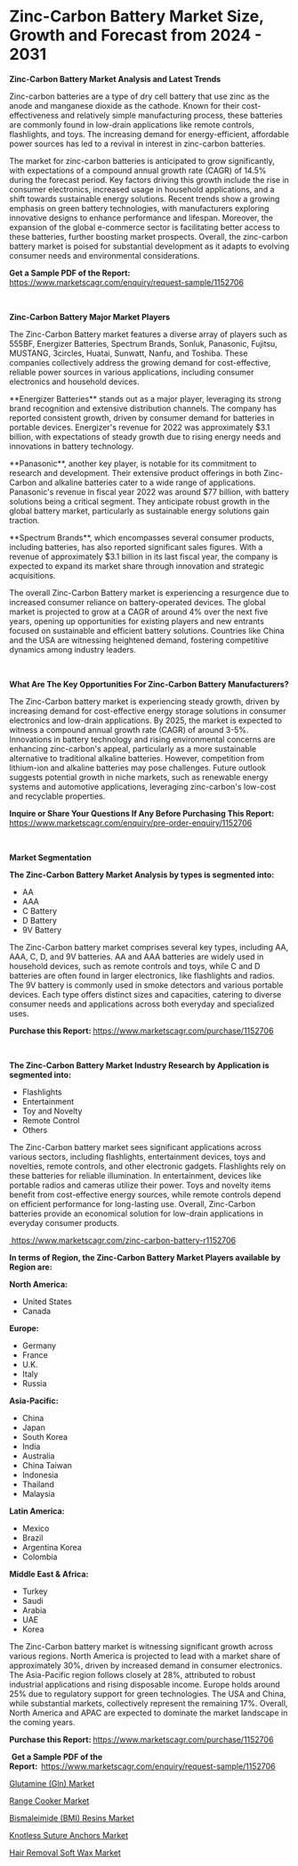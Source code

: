 <p><h1>Zinc-Carbon Battery Market Size, Growth and Forecast from 2024 - 2031</h1></p><p><strong>Zinc-Carbon Battery Market Analysis and Latest Trends</strong></p>
<p><p>Zinc-carbon batteries are a type of dry cell battery that use zinc as the anode and manganese dioxide as the cathode. Known for their cost-effectiveness and relatively simple manufacturing process, these batteries are commonly found in low-drain applications like remote controls, flashlights, and toys. The increasing demand for energy-efficient, affordable power sources has led to a revival in interest in zinc-carbon batteries.</p><p>The market for zinc-carbon batteries is anticipated to grow significantly, with expectations of a compound annual growth rate (CAGR) of 14.5% during the forecast period. Key factors driving this growth include the rise in consumer electronics, increased usage in household applications, and a shift towards sustainable energy solutions. Recent trends show a growing emphasis on green battery technologies, with manufacturers exploring innovative designs to enhance performance and lifespan. Moreover, the expansion of the global e-commerce sector is facilitating better access to these batteries, further boosting market prospects. Overall, the zinc-carbon battery market is poised for substantial development as it adapts to evolving consumer needs and environmental considerations.</p></p>
<p><strong>Get a Sample PDF of the Report:&nbsp;</strong> <a href="https://www.marketscagr.com/enquiry/request-sample/1152706">https://www.marketscagr.com/enquiry/request-sample/1152706</a></p>
<p>&nbsp;</p>
<p><strong>Zinc-Carbon Battery Major Market Players</strong></p>
<p><p>The Zinc-Carbon Battery market features a diverse array of players such as 555BF, Energizer Batteries, Spectrum Brands, Sonluk, Panasonic, Fujitsu, MUSTANG, 3circles, Huatai, Sunwatt, Nanfu, and Toshiba. These companies collectively address the growing demand for cost-effective, reliable power sources in various applications, including consumer electronics and household devices.</p><p>**Energizer Batteries** stands out as a major player, leveraging its strong brand recognition and extensive distribution channels. The company has reported consistent growth, driven by consumer demand for batteries in portable devices. Energizer's revenue for 2022 was approximately $3.1 billion, with expectations of steady growth due to rising energy needs and innovations in battery technology.</p><p>**Panasonic**, another key player, is notable for its commitment to research and development. Their extensive product offerings in both Zinc-Carbon and alkaline batteries cater to a wide range of applications. Panasonic's revenue in fiscal year 2022 was around $77 billion, with battery solutions being a critical segment. They anticipate robust growth in the global battery market, particularly as sustainable energy solutions gain traction.</p><p>**Spectrum Brands**, which encompasses several consumer products, including batteries, has also reported significant sales figures. With a revenue of approximately $3.1 billion in its last fiscal year, the company is expected to expand its market share through innovation and strategic acquisitions.</p><p>The overall Zinc-Carbon Battery market is experiencing a resurgence due to increased consumer reliance on battery-operated devices. The global market is projected to grow at a CAGR of around 4% over the next five years, opening up opportunities for existing players and new entrants focused on sustainable and efficient battery solutions. Countries like China and the USA are witnessing heightened demand, fostering competitive dynamics among industry leaders.</p></p>
<p>&nbsp;</p>
<p><strong>What Are The Key Opportunities For Zinc-Carbon Battery Manufacturers?</strong></p>
<p><p>The Zinc-Carbon battery market is experiencing steady growth, driven by increasing demand for cost-effective energy storage solutions in consumer electronics and low-drain applications. By 2025, the market is expected to witness a compound annual growth rate (CAGR) of around 3-5%. Innovations in battery technology and rising environmental concerns are enhancing zinc-carbon's appeal, particularly as a more sustainable alternative to traditional alkaline batteries. However, competition from lithium-ion and alkaline batteries may pose challenges. Future outlook suggests potential growth in niche markets, such as renewable energy systems and automotive applications, leveraging zinc-carbon's low-cost and recyclable properties.</p></p>
<p><strong>Inquire or Share Your Questions If Any Before Purchasing This Report:</strong> <a href="https://www.marketscagr.com/enquiry/pre-order-enquiry/1152706">https://www.marketscagr.com/enquiry/pre-order-enquiry/1152706</a></p>
<p>&nbsp;</p>
<p><strong>Market Segmentation</strong></p>
<p><strong>The Zinc-Carbon Battery Market Analysis by types is segmented into:</strong></p>
<p><ul><li>AA</li><li>AAA</li><li>C Battery</li><li>D Battery</li><li>9V Battery</li></ul></p>
<p><p>The Zinc-Carbon battery market comprises several key types, including AA, AAA, C, D, and 9V batteries. AA and AAA batteries are widely used in household devices, such as remote controls and toys, while C and D batteries are often found in larger electronics, like flashlights and radios. The 9V battery is commonly used in smoke detectors and various portable devices. Each type offers distinct sizes and capacities, catering to diverse consumer needs and applications across both everyday and specialized uses.</p></p>
<p><strong>Purchase this Report:&nbsp;</strong><a href="https://www.marketscagr.com/purchase/1152706">https://www.marketscagr.com/purchase/1152706</a></p>
<p>&nbsp;</p>
<p><strong>The Zinc-Carbon Battery Market Industry Research by Application is segmented into:</strong></p>
<p><ul><li>Flashlights</li><li>Entertainment</li><li>Toy and Novelty</li><li>Remote Control</li><li>Others</li></ul></p>
<p><p>The Zinc-Carbon battery market sees significant applications across various sectors, including flashlights, entertainment devices, toys and novelties, remote controls, and other electronic gadgets. Flashlights rely on these batteries for reliable illumination. In entertainment, devices like portable radios and cameras utilize their power. Toys and novelty items benefit from cost-effective energy sources, while remote controls depend on efficient performance for long-lasting use. Overall, Zinc-Carbon batteries provide an economical solution for low-drain applications in everyday consumer products.</p></p>
<p><a href="https://www.marketscagr.com/zinc-carbon-battery-r1152706">&nbsp;https://www.marketscagr.com/zinc-carbon-battery-r1152706</a></p>
<p><strong>In terms of Region, the Zinc-Carbon Battery Market Players available by Region are:</strong></p>
<p>
    <p> <strong> North America: </strong>
        <ul>
            <li>United States</li>
            <li>Canada</li>
        </ul>
        </p> 
    <p> <strong> Europe: </strong>
        <ul>
            <li>Germany</li>
            <li>France</li>
            <li>U.K.</li>
            <li>Italy</li>
            <li>Russia</li>
        </ul>
        </p> 
    <p> <strong> Asia-Pacific: </strong>
        <ul>
            <li>China</li>
            <li>Japan</li>
            <li>South Korea</li>
            <li>India</li>
            <li>Australia</li>
            <li>China Taiwan</li>
            <li>Indonesia</li>
            <li>Thailand</li>
            <li>Malaysia</li>
        </ul>
        </p> 
    <p> <strong> Latin America: </strong>
        <ul>
            <li>Mexico</li>
            <li>Brazil</li>
            <li>Argentina Korea</li>
            <li>Colombia</li>
        </ul>
        </p> 
    <p> <strong> Middle East & Africa: </strong>
        <ul>
            <li>Turkey</li>
            <li>Saudi</li>
            <li>Arabia</li>
            <li>UAE</li>
            <li>Korea</li>
        </ul>
    </p>
    </p>
<p><p>The Zinc-Carbon battery market is witnessing significant growth across various regions. North America is projected to lead with a market share of approximately 30%, driven by increased demand in consumer electronics. The Asia-Pacific region follows closely at 28%, attributed to robust industrial applications and rising disposable income. Europe holds around 25% due to regulatory support for green technologies. The USA and China, while substantial markets, collectively represent the remaining 17%. Overall, North America and APAC are expected to dominate the market landscape in the coming years.</p></p>
<p><strong>Purchase this Report: </strong><a href="https://www.marketscagr.com/purchase/1152706">https://www.marketscagr.com/purchase/1152706</a></p>
<p>&nbsp;<strong>Get a Sample PDF of the Report:&nbsp;&nbsp;</strong><a href="https://www.marketscagr.com/enquiry/request-sample/1152706">https://www.marketscagr.com/enquiry/request-sample/1152706</a></p>
<p><strong></strong></p>
<p><p><a href="https://issuu.com/reportprime-2/docs/glutamine-gln-market-size-2030.pptx_c3af44363fad46">Glutamine (Gln) Market</a></p><p><a href="https://www.linkedin.com/pulse/range-cooker-market-trends-strategic-insights-2024-2031-jte1e?trackingId=DqJH6SEAQDOC07RpJeJE7g%3D%3D">Range Cooker Market</a></p><p><a href="https://issuu.com/reportprime-2/docs/bismaleimide-bmi-resins-market-size_63515b5022c3bf">Bismaleimide (BMI) Resins Market</a></p><p><a href="https://www.linkedin.com/pulse/emerging-opportunities-challenges-global-knotless-suture-zkjpc?trackingId=Z%2FGBujlQSJWSOjCVPhgHKg%3D%3D">Knotless Suture Anchors Market</a></p><p><a href="https://www.linkedin.com/pulse/global-hair-removal-soft-wax-industry-research-report-9jbje?trackingId=9Tle3uQoT6mCg2hwLkT3lw%3D%3D">Hair Removal Soft Wax Market</a></p></p>